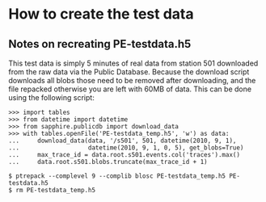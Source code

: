 How to create the test data
===========================


Notes on recreating PE-testdata.h5
----------------------------------

This test data is simply 5 minutes of real data from station 501
downloaded from the raw data via the Public Database.
Because the download script downloads all blobs those need to be removed
after downloading, and the file repacked otherwise you are left with
60MB of data. This can be done using the following script:

    >>> import tables
    >>> from datetime import datetime
    >>> from sapphire.publicdb import download_data
    >>> with tables.openFile('PE-testdata_temp.h5', 'w') as data:
    ...     download_data(data, '/s501', 501, datetime(2010, 9, 1),
    ...                   datetime(2010, 9, 1, 0, 5), get_blobs=True)
    ...     max_trace_id = data.root.s501.events.col('traces').max()
    ...     data.root.s501.blobs.truncate(max_trace_id + 1)

    $ ptrepack --complevel 9 --complib blosc PE-testdata_temp.h5 PE-testdata.h5
    $ rm PE-testdata_temp.h5

